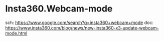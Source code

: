 # Insta360.Webcam-mode
sch: https://www.google.com/search?q=insta360+webcam+mode doc: https://www.insta360.com/blog/news/new-insta360-x3-update-webcam-mode.html
